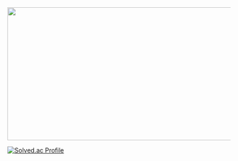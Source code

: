 <a href="https://www.gitanimals.org/en_US?utm_medium=image&utm_source=Lee-Sujee&utm_content=farm">
<img
  src="https://render.gitanimals.org/farms/Lee-Sujee"
  width="600"
  height="300"
/>
</a>

[![Solved.ac Profile](http://mazassumnida.wtf/api/v2/generate_badge?boj=tnwl5162@naver.com)](https://solved.ac/tnwl5162@naver.com/)
